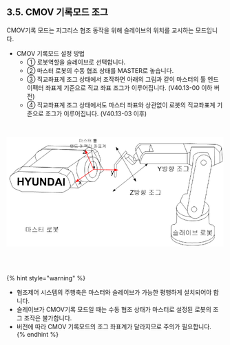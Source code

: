 ﻿## 3.5. CMOV 기록모드 조그


CMOV기록 모드는 지그리스 협조 동작을 위해 슬레이브의 위치를 교시하는 모드입니다. 

 -	CMOV 기록모드 설정 방법  
    - ①	로봇역할을 슬레이브로 선택합니다.  
    - ②	마스터 로봇의 수동 협조 상태를 MASTER로 놓습니다.  
    - ③	직교좌표계 조그 상태에서 조작하면 아래의 그림과 같이 마스터의 툴 엔드 이펙터 좌표계 기준으로 직교 좌표 조그가 이루어집니다. (V40.13-00 이하 버전)  
    - ④	직교좌표계 조그 상태에서도 마스터 좌표와 상관없이 로봇의 직교좌표계 기준으로 조그가 이루어집니다. (V40.13-03 이후)  

<Br>

![[그림 3-10] CMOV 기록모드 조그](../_assets/3-10.png)

<br>
 
<br>

 {% hint style="warning" %}
 -  협조제어 시스템의 주행축은 마스터와 슬레이브가 가능한 평행하게 설치되어야 합니다.   
-  슬레이브가 CMOV기록 모드일 때는 수동 협조 상태가 마스터로 설정된 로봇의 조그 조작은 불가합니다.  
-  버전에 따라 CMOV 기록모드의 조그 좌표계가 달라지므로 주의가 필요합니다.  
{% endhint %}